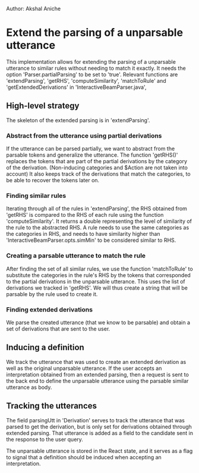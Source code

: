 Author: Akshal Aniche

# Extend the parsing of a unparsable utterance
This implementation allows for extending the parsing of a unparsable utterance to similar rules without needing to match it exactly.
It needs the option 'Parser.partialParsing' to be set to 'true'.
Relevant functions are 'extendParsing', 'getRHS', 'computeSimilarity', 'matchToRule' and 'getExtendedDerivations' in 'InteractiveBeamParser.java', 

## High-level strategy
The skeleton of the extended parsing is in 'extendParsing'.

### Abstract from the utterance using partial derivations
If the utterance can be parsed partially, we want to abstract from the parsable tokens and generalize the utterance.
The function 'getRHS()' replaces the tokens that are part of the partial derivations by the category of the derivation. (Non-inducing categories and $Action are not taken into account)
It also keeps track of the derivations that match the categories, to be able to recover the tokens later on.

### Finding similar rules
Iterating through all of the rules in 'extendParsing', the RHS obtained from 'getRHS' is compared to the RHS of each rule using the function 'computeSimilarity'.
It returns a double representing the level of similarity of the rule to the abstracted RHS. 
A rule needs to use the same categories as the categories in RHS, and needs to have similarity higher than 'InteractiveBeamParser.opts.simMin' to be considered similar to RHS.

### Creating a parsable utterance to match the rule
After finding the set of all similar rules, we use the function 'matchToRule' to substitute the categories in the rule's RHS by the tokens that corresponded to the partial derivations in the unparsable utterance. This uses the list of derivations we tracked in 'getRHS'.
We will thus create a string that will be parsable by the rule used to create it.

### Finding extended derivations
We parse the created utterance (that we know to be parsable) and obtain a set of derivations that are sent to the user.

## Inducing a definition
We track the utterance that was used to create an extended derivation as well as the original unparsable utterance.
If the user accepts an interpretation obtained from an extended parsing, then a request is sent to the back end to define the unparsable utterance using the parsable similar utterance as body.

## Tracking the utterances
The field parsingUtt in 'Derivation' serves to track the utterance that was parsed to get the derivation, but is only set for derivations obtained through extended parsing.
That utterance is added as a field to the candidate sent in the response to the user query.

The unparsable utterance is stored in the React state, and it serves as a flag to signal that a definition should be induced when accepting an interpretation.


